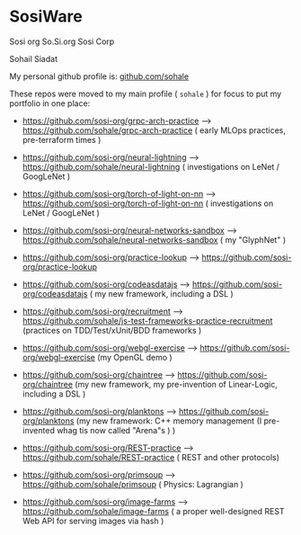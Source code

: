 # SosiWare

Sosi org
So.Si.org
Sosi Corp

Sohail Siadat

My personal github profile is:
[github.com/sohale](http://github.com/sohale)


These repos were moved to my main profile ( `sohale` ) for focus to put my portfolio in one place:

* https://github.com/sosi-org/grpc-arch-practice ⟶ https://github.com/sohale/grpc-arch-practice ( early MLOps practices, pre-terraform times )
* https://github.com/sosi-org/neural-lightning ⟶ https://github.com/sohale/neural-lightning ( investigations on LeNet / GoogLeNet )
* https://github.com/sosi-org/torch-of-light-on-nn ⟶ https://github.com/sosi-org/torch-of-light-on-nn ( investigations on LeNet / GoogLeNet )
* https://github.com/sosi-org/neural-networks-sandbox ⟶ https://github.com/sohale/neural-networks-sandbox ( my "GlyphNet" )
* https://github.com/sosi-org/practice-lookup ⟶ https://github.com/sosi-org/practice-lookup
* https://github.com/sosi-org/codeasdatajs ⟶ https://github.com/sosi-org/codeasdatajs ( my new framework, including a DSL )
* https://github.com/sosi-org/recruitment ⟶ https://github.com/sohale/js-test-frameworks-practice-recruitment (practices on TDD/Test/xUnit/BDD frameworks )
* https://github.com/sosi-org/webgl-exercise ⟶ https://github.com/sosi-org/webgl-exercise  (my OpenGL demo )
* https://github.com/sosi-org/chaintree ⟶ https://github.com/sosi-org/chaintree (my new framework, my pre-invention of Linear-Logic, including a DSL )
* https://github.com/sosi-org/planktons ⟶ https://github.com/sosi-org/planktons (my new framework: C++ memory management (I pre-invented whag tis now called "Arena"s ) )

* https://github.com/sosi-org/REST-practice  ⟶ https://github.com/sohale/REST-practice ( REST and other protocols)
* https://github.com/sosi-org/primsoup  ⟶ https://github.com/sohale/primsoup ( Physics: Lagrangian )
* https://github.com/sosi-org/image-farms ⟶ https://github.com/sohale/image-farms ( a proper well-designed REST Web API for serving images via hash )
